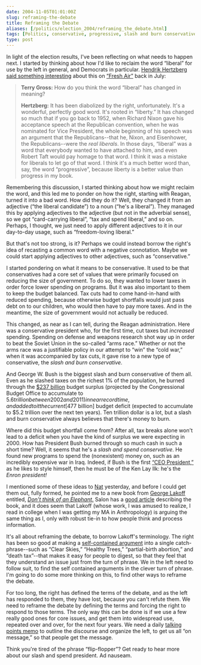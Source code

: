 ```yaml
--- 
date: 2004-11-05T01:01:00Z
slug: reframing-the-debate
title: Reframing the Debate
aliases: [/politics/election_2004/reframing_the_debate.html]
tags: [Politics, conservative, progressive, slash and burn conservative, slash and spend conservative, tax and spend, George W. Bush, Republican Party, Democrat, George Lakoff, Nat Torkington, Enron]
type: post
---
```


In light of the election results, I've been reflecting on what needs to happen
next. I started by thinking about how I'd like to reclaim the word “liberal” for
use by the left in general, and Democrats in particular. [Hendrik Hertzberg][]
[said something interesting] about this on [“Fresh Air”] back in July:

> **Terry Gross:** How do you think the word “liberal” has changed in meaning?
>
> **Hertzberg:** It has been diabolized by the right, unfortunately. It's a
> wonderful, perfectly good word. It's rooted in “liberty.” It has changed so
> much that if you go back to 1952, when Richard Nixon gave his acceptance
> speech at the Republican convention, when he was nominated for Vice President,
> the whole beginning of his speech was an argument that the Republicans--that
> he, Nixon, and Eisenhower, the Republicans--were the *real liberals*. In those
> days, “liberal” was a word that everybody wanted to have attached to him, and
> even Robert Taft would pay homage to that word. I think it was a mistake for
> liberals to let go of that word. I think it's a much better word than, say,
> the word “progressive”, because liberty is a better value than progress in my
> book.

Remembering this discussion, I started thinking about how we might reclaim the
word, and this led me to ponder on how the right, starting with Reagan, turned
it into a bad word. How did they do it? Well, they changed it from an adjective
(“the liberal candidate”) to a noun (“he's a liberal”). They managed this by
applying adjectives to the adjective (but not in the adverbial sense), so we got
“card-carrying liberal”, “tax and spend liberal,” and so on. Perhaps, I thought,
we just need to apply different adjectives to it in our day-to-day usage, such
as “freedom-loving liberal.”

But that's not too strong, is it? Perhaps we could instead borrow the right's
idea of recasting a common word with a negative connotation. Maybe we could
start applying adjectives to other adjectives, such as “conservative.”

I started pondering on what it means to be conservative. It used to be that
conservatives had a core set of values that were primarily focused on reducing
the size of government. To do so, they wanted to lower taxes in order force
lower spending on programs. But it was also important to them to keep the budget
balanced. Tax cuts had to come hand-in-hand with reduced spending, because
otherwise budget shortfalls would just pass debt on to our children, who would
then have to pay more taxes. And in the meantime, the size of government would
not actually be reduced.

This changed, as near as I can tell, during the Reagan administration. Here was
a conservative president who, for the first time, cut taxes but *increased*
spending. Spending on defense and weapons research shot way up in order to beat
the Soviet Union in the so-called “arms race.” Whether or not the arms race was
a justifiable policy in our attempt to “win” the “cold war,” when it was
accompanied by tax cuts, it gave rise to a new type of conservative, the *slash
and burn conservative.*

And George W. Bush is the biggest slash and burn conservative of them all. Even
as he slashed taxes on the richest 1% of the population, he burned through the
[$237 billion] budget surplus (projected by the Congressional Budget Office to
accumulate to $5.6 trillion between 2002 and 2011) in near record time, and
added to it the current [$477 billion] budget deficit (expected to accumulate to
$5.2 trillion over the next ten years). Ten trillion dollar is a lot, but a
slash and burn conservative always believes that there's money to burn.

Where did this budget shortfall come from? After all, tax breaks alone won't
lead to a deficit when you have the kind of surplus we were expecting in 2000.
How has President Bush burned through so much cash in such a short time? Well,
it seems that he's a *slash and spend conservative*. He found new programs to
spend the (nonexistent) money on, such as an incredibly expensive war in Iraq.
Indeed, if Bush is the first [“CEO President,”] as he likes to style himself,
then he must be of the Ken Lay Ilk: he's the *Enron president!*

I mentioned some of these ideas to [Nat] yesterday, and before I could get them
out, fully formed, he pointed me to a new book from [George Lakoff] entitled,
[*Don't think of an Elephant*.] Salon has a [good article] describing the book,
and it does seem that Lakoff (whose work, I was amused to realize, I read in
college when I was getting my MA in Anthropology) is arguing the same thing as
I, only with robust tie-in to how people think and process information.

It's all about reframing the debate, to borrow Lakoff's terminology. The right
has been so good at making a [self-contained argument] into a single
catch-phrase--such as “Clear Skies,” “Healthy Trees,” “partial-birth abortion,”
and “death tax”--that makes it easy for people to digest, so that they feel that
they understand an issue just from the turn of phrase. We in the left need to
follow suit, to find the self contained arguments in the clever turn of phrase.
I'm going to do some more thinking on this, to find other ways to reframe the
debate.

For too long, the right has defined the terms of the debate, and as the left has
responded to them, they have lost, because you can't refute them. We need to
reframe the debate by defining the terms and forcing the right to respond to
those terms. The only way this can be done is if we use a few really good ones
for core issues, and get them into widespread use, repeated over and over, for
the next four years. We need a daily [talking points memo] to outline the
discourse and organize the left, to get us all “on message,” so that people get
the message.

Think you're tired of the phrase “flip-flopper”? Get ready to hear more about
our slash and spend president. Ad nauseam.

  [Hendrik Hertzberg]: http://www.pbs.org/newshour/character/bios/hertzberg.html
    "Hendrik Hertzberg"
  [said something interesting]: http://freshair.npr.org/day_fa.jhtml?displayValue=day;todayDate=07/14/2004
    "Hendrik Hertzberg on “Fresh Air”, 2004-07-14"
  [“Fresh Air”]: http://freshair.npr.org/ "Fresh Air online"
  [$237 billion]: http://money.cnn.com/2001/10/29/economy/budget/
    "CNN Reports on the declining US budget surplus in 2001"
  [$477 billion]: http://www.democrats.org/specialreports/2005budget/surplus.html
    "DNC Special Reports: Bush's 2005 Budget: A Deficit Disaster"
  [“CEO President,”]: http://www.washingtonmonthly.com/archives/individual/2004_05/003829.php
    "“Our CEO President”"
  [Nat]: http://nathan.torkington.com/articles/2004-vote.html
    "Understanding the 2004 Vote"
  [George Lakoff]: http://www.georgelakoff.com/blog/ "George Lakoff Blog"
  [*Don't think of an Elephant*.]: https://www.amazon.com/exec/obidos/tg/detail/-/1931498717/justatheory-20
    "Buy “Don't think of an Elephant” on Amazon.com"
  [good article]: http://www.salon.com/news/feature/2004/10/02/lakoff/print.html
    "“Winning the war of words”"
  [self-contained argument]: http://www.motherjones.com/news/qa/2004/10/10_401.html
    "“How to Talk Like a Conservative (If You Must)”"
  [talking points memo]: http://www.talkingpointsmemo.com/
